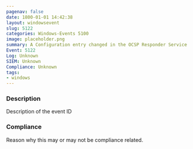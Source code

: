 ```yaml
---
pagenav: false
date: 1800-01-01 14:42:38
layout: windowsevent
slug: 5122
categories: Windows-Events 5100
image: placeholder.png
summary: A Configuration entry changed in the OCSP Responder Service
Event: 5122
Log: Unknown
SIEM: Unknown
Compliance: Unknown
tags:
- windows
---
```


### Description

Description of the event ID

### Compliance

Reason why this may or may not be compliance related.
